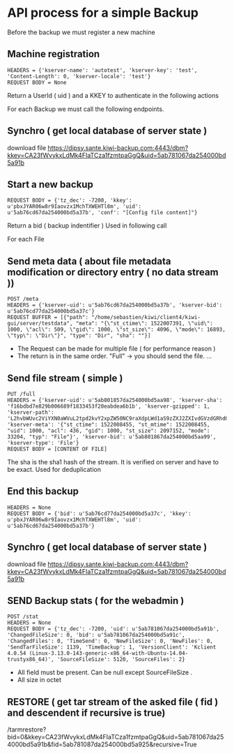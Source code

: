# API process for a simple Backup

Before the backup we must register a new machine

## Machine registration
```PUT /register
HEADERS = {'kserver-name': 'autotest', 'kserver-key': 'test', 'Content-Length': 0, 'kserver-locale': 'test'}
REQUEST BODY = None
```

Return a UserId ( uid ) and a KKEY to authenticate in the following actions

For each Backup we must call the following endpoints.

## Synchro ( get local database of server state )
download file  https://dipsy.sante.kiwi-backup.com:4443/dbm?kkey=CA23fWvykxLdMk4FIaTCza1fzmtpaGgQ&uid=5ab781067da254000bd5a91b

## Start a new backup
```POST /start
REQUEST BODY = {'tz_dec': -7200, 'kkey': u'pbxJYAR06w8r9Iaovzx1MchTXWEHTl8m', 'uid': u'5ab76cd67da254000bd5a37b', 'conf': "[Config file content]"}
```

Return a bid ( backup indentifier ) Used in following call

For each File

## Send meta data ( about file metadata modification or directory entry ( no data stream ))
```
POST /meta
HEADERS = {'kserver-uid': u'5ab76cd67da254000bd5a37b', 'kserver-bid': u'5ab76cd77da254000bd5a37c'}
REQUEST BUFFER = [{"path": "/home/sebastien/kiwi/client4/kiwi-gui/server/testdata", "meta": "{\"st_ctime\": 1522007391, \"uid\": 1000, \"acl\": 509, \"gid\": 1000, \"st_size\": 4096, \"mode\": 16893, \"typ\": \"Dir\"}", "type": "Dir", "sha": ""}]
```
* The Request can be made for multiple file ( for performance reason )
* The return is in the same order. "Full" -> you should send the file.
...

## Send file stream ( simple )
```
PUT /full
HEADERS = {'kserver-uid': u'5ab801857da254000bd5aa98', 'kserver-sha': 'f16bdbd7e829b006689f1833453f20eabdea6b1b', 'kserver-gzipped': 1, 'kserver-path': 'L2hvbWUvc2ViYXN0aWVuL2tpd2kvY2xpZW50NC9raXdpLWd1aS9zZXJ2ZXIvdGVzdGRhdGEvdGVz\ndOKCrMW4wq0uZGF0\n', 'kserver-meta': '{"st_ctime": 1522008455, "st_mtime": 1522008455, "uid": 1000, "acl": 436, "gid": 1000, "st_size": 2097152, "mode": 33204, "typ": "File"}', 'kserver-bid': u'5ab801867da254000bd5aa99', 'kserver-type': 'File'}
REQUEST BODY = [CONTENT OF FILE]
```
The sha is the sha1 hash of the stream. It is verified on server and have to be exact. Used for deduplication


## End this backup
```POST /stop
HEADERS = None
REQUEST BODY = {'bid': u'5ab76cd77da254000bd5a37c', 'kkey': u'pbxJYAR06w8r9Iaovzx1MchTXWEHTl8m', 'uid': u'5ab76cd67da254000bd5a37b'}
```

## Synchro ( get local database of server state )
download file  https://dipsy.sante.kiwi-backup.com:4443/dbm?kkey=CA23fWvykxLdMk4FIaTCza1fzmtpaGgQ&uid=5ab781067da254000bd5a91b

## SEND Backup stats ( for the webadmin )
```
POST /stat
HEADERS = None
REQUEST BODY = {'tz_dec': -7200, 'uid': u'5ab781067da254000bd5a91b', 'ChangedFileSize': 0, 'bid': u'5ab781067da254000bd5a91c', 'ChangedFiles': 0, 'TimeSend': 0, 'NewFileSize': 0, 'NewFiles': 0, 'SendTarFileSize': 1139, 'TimeBackup': 1, 'VersionClient': 'Kclient 4.0.54 (Linux-3.13.0-143-generic-x86_64-with-Ubuntu-14.04-trustyx86_64)', 'SourceFileSize': 5120, 'SourceFiles': 2}
```
* All field must be present. Can be null except SourceFileSize .
* All size in octet

## RESTORE ( get tar stream of the asked file ( fid ) and descendent if recursive is true)

/tarmrestore?bid=0&kkey=CA23fWvykxLdMk4FIaTCza1fzmtpaGgQ&uid=5ab781067da254000bd5a91b&fid=5ab781087da254000bd5a925&recursive=True


